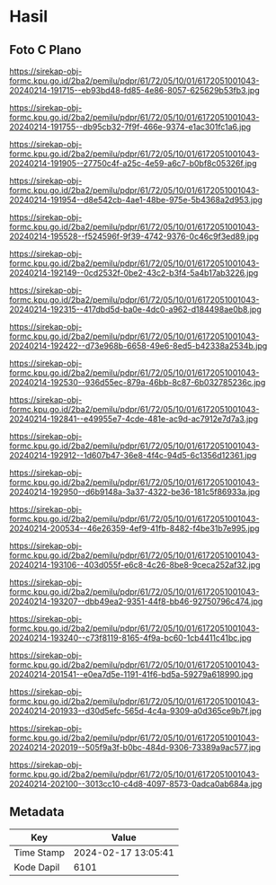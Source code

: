 # Hasil

## Foto C Plano

https://sirekap-obj-formc.kpu.go.id/2ba2/pemilu/pdpr/61/72/05/10/01/6172051001043-20240214-191715--eb93bd48-fd85-4e86-8057-625629b53fb3.jpg

https://sirekap-obj-formc.kpu.go.id/2ba2/pemilu/pdpr/61/72/05/10/01/6172051001043-20240214-191755--db95cb32-7f9f-466e-9374-e1ac301fc1a6.jpg

https://sirekap-obj-formc.kpu.go.id/2ba2/pemilu/pdpr/61/72/05/10/01/6172051001043-20240214-191905--27750c4f-a25c-4e59-a6c7-b0bf8c05326f.jpg

https://sirekap-obj-formc.kpu.go.id/2ba2/pemilu/pdpr/61/72/05/10/01/6172051001043-20240214-191954--d8e542cb-4ae1-48be-975e-5b4368a2d953.jpg

https://sirekap-obj-formc.kpu.go.id/2ba2/pemilu/pdpr/61/72/05/10/01/6172051001043-20240214-195528--f524596f-9f39-4742-9376-0c46c9f3ed89.jpg

https://sirekap-obj-formc.kpu.go.id/2ba2/pemilu/pdpr/61/72/05/10/01/6172051001043-20240214-192149--0cd2532f-0be2-43c2-b3f4-5a4b17ab3226.jpg

https://sirekap-obj-formc.kpu.go.id/2ba2/pemilu/pdpr/61/72/05/10/01/6172051001043-20240214-192315--417dbd5d-ba0e-4dc0-a962-d184498ae0b8.jpg

https://sirekap-obj-formc.kpu.go.id/2ba2/pemilu/pdpr/61/72/05/10/01/6172051001043-20240214-192422--d73e968b-6658-49e6-8ed5-b42338a2534b.jpg

https://sirekap-obj-formc.kpu.go.id/2ba2/pemilu/pdpr/61/72/05/10/01/6172051001043-20240214-192530--936d55ec-879a-46bb-8c87-6b032785236c.jpg

https://sirekap-obj-formc.kpu.go.id/2ba2/pemilu/pdpr/61/72/05/10/01/6172051001043-20240214-192841--e49955e7-4cde-481e-ac9d-ac7912e7d7a3.jpg

https://sirekap-obj-formc.kpu.go.id/2ba2/pemilu/pdpr/61/72/05/10/01/6172051001043-20240214-192912--1d607b47-36e8-4f4c-94d5-6c1356d12361.jpg

https://sirekap-obj-formc.kpu.go.id/2ba2/pemilu/pdpr/61/72/05/10/01/6172051001043-20240214-192950--d6b9148a-3a37-4322-be36-181c5f86933a.jpg

https://sirekap-obj-formc.kpu.go.id/2ba2/pemilu/pdpr/61/72/05/10/01/6172051001043-20240214-200534--46e26359-4ef9-41fb-8482-f4be31b7e995.jpg

https://sirekap-obj-formc.kpu.go.id/2ba2/pemilu/pdpr/61/72/05/10/01/6172051001043-20240214-193106--403d055f-e6c8-4c26-8be8-9ceca252af32.jpg

https://sirekap-obj-formc.kpu.go.id/2ba2/pemilu/pdpr/61/72/05/10/01/6172051001043-20240214-193207--dbb49ea2-9351-44f8-bb46-92750796c474.jpg

https://sirekap-obj-formc.kpu.go.id/2ba2/pemilu/pdpr/61/72/05/10/01/6172051001043-20240214-193240--c73f8119-8165-4f9a-bc60-1cb4411c41bc.jpg

https://sirekap-obj-formc.kpu.go.id/2ba2/pemilu/pdpr/61/72/05/10/01/6172051001043-20240214-201541--e0ea7d5e-1191-41f6-bd5a-59279a618990.jpg

https://sirekap-obj-formc.kpu.go.id/2ba2/pemilu/pdpr/61/72/05/10/01/6172051001043-20240214-201933--d30d5efc-565d-4c4a-9309-a0d365ce9b7f.jpg

https://sirekap-obj-formc.kpu.go.id/2ba2/pemilu/pdpr/61/72/05/10/01/6172051001043-20240214-202019--505f9a3f-b0bc-484d-9306-73389a9ac577.jpg

https://sirekap-obj-formc.kpu.go.id/2ba2/pemilu/pdpr/61/72/05/10/01/6172051001043-20240214-202100--3013cc10-c4d8-4097-8573-0adca0ab684a.jpg


## Metadata

| Key        | Value               |
| ---------- | ------------------- |
| Time Stamp | 2024-02-17 13:05:41 |
| Kode Dapil | 6101                |



